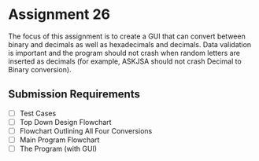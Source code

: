 # Assignment 26

The focus of this assignment is to create a GUI that can convert between binary and decimals as well as hexadecimals and decimals. Data validation is important and the program should not crash when random letters are inserted as decimals (for example, ASKJSA should not crash Decimal to Binary conversion). 

## Submission Requirements
- [ ] Test Cases
- [ ] Top Down Design Flowchart
- [ ] Flowchart Outlining All Four Conversions
- [ ] Main Program Flowchart
- [ ] The Program (with GUI)
